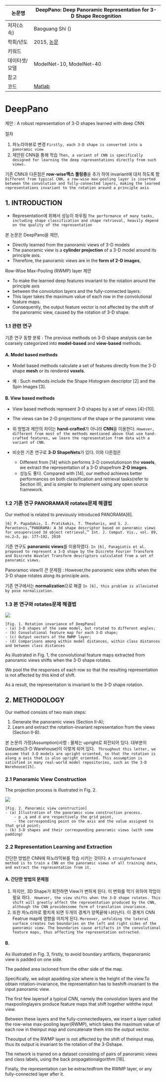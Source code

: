 

|논문명 | DeepPano: Deep Panoramic Representation for 3-D Shape Recognition |
| --- | --- |
| 저자\(소속\) | Baoguang Shi \(\) |
| 학회/년도 | 2015, [논문](http://ieeexplore.ieee.org/document/7273863/) |
| 키워드 |  |
| 데이터셋/모델 | ModelNet-10, ModelNet-40 |
| 참고 |  |
| 코드 |[Matlab](https://github.com/bgshih/deeppano) |

# DeepPano

제안 : A robust representation of 3-D shapes learned with deep CNN

절차 
1. 파노라마뷰로 변경 `Firstly, each 3-D shape is converted into a panoramic view`
2. 제안된 CNN을 통해 학습 `Then, a variant of CNN is specifically designed for learning the deep representations directly from such views. `

기존 CNN과 다른점은 **row-wise맥스 풀링층**을 추가 하여 invariant에 대처 하도록 함 `Different from typical CNN, a row-wise max-pooling layer is inserted between the convolution and fully-connected layers, making the learned representations invariant to the rotation around a principle axis`

## 1. INTRODUCTION

- Representation에 위해서 성능이 좌우됨 `The performance of many tasks, including shape classification and shape retrieval, heavily depend on the quality of the representation`

본 논문은 DeepPano을 제안, 
- Directly learned from the panoramic views of 3-D models
- The panoramic view is a **cylinder projection** of a 3-D model around its principle axis.
- Therefore, the panoramic views are in the **form of 2-D images**,

Row-Wise Max-Pooling (RWMP) layer  제안
- To make the learned deep features invariant to the rotation around the principle axis
- between the convolution layers and the fully-connected layers. 
- This layer takes the maximum value of each row in the convolutional feature maps. 
- Consequently, the output feature vector is not affected by the shift of the panoramic view, caused by the rotation of 3-D shape.

### 1.1 관련 연구 

기존 연구 동향 분류 : The previous methods on 3-D shape analysis can be coarsely categorized into **model-based** and **view-based** methods. 

#### A. Model based methods 
- Model based methods calculate a set of features directly from the 3-D shape **mesh** or its rendered **voxels**. 

- 예 : Such methods include the Shape Histogram descriptor [2] and the Spin Images [3]. 

#### B. View based methods 
- View based methods represent 3-D shapes by a set of views [4]–[10].

- The views can be 2-D projections of the shape or the panoramic view. 


- 위 방법과 제안의 차이는 **hand-crafted**가 아니라 **CNN**을 이용한다. `However, different from most of the methods mentioned above that use hand-crafted features, we learn the representation from data with a variant of CNN. `


- 비슷한 기존 연구로 **3-D ShapeNets**가 있다. 이와 다른점은 
	- Different from [14] which performs 3-D convolutionson the **voxels**, we extract the representation of a 3-D shapefrom **2-D images**. 
	- 성능도 좋다. Compared with [14], our method achieves better performances on both classification and retrieval tasks(refer to Section III), and is simpler to implement using any open source framework.

### 1.2 기존 연구  PANORAMA와 rotates문제 해결법

Our method is related to previously introduced PANORAMA[6]. 

```
[6] P. Papadakis, I. Pratikakis, T. Theoharis, and S. J. Perantonis,“PANORAMA: A 3d shape descriptor based on panoramic views for unsupervised 3d object retrieval,” Int. J. Comput. Vis., vol. 89, no.2–3, pp. 177–192, 2010
```

기존 연구도 **panoramic views**를 이용하였다. ` In [6], Panagiotis et al. proposed to represent a 3-D shape by the Discrete Fourier Transform and Discrete Wavelet Transform descriptors calculated from a set of panoramic views. `

Panoramoc view의 큰 문제점 : However,the panoramic view shifts when the 3-D shape rotates along its principle axis. 

기존 연구에서는 **normalization**으로 해결 `In [6], this problem is alleviated by pose normalization.`

### 1.3 본 연구와 rotates문제 해결법

![](https://i.imgur.com/daQ7b8F.png)
```
[Fig. 1. Rotation invariance of DeepPano]
- (a) 3-D shapes of the same model, but rotated to different angles; 
- (b) Convolutional feature map for each 3-D shape; 
- (c) Output vectors of the RWMP layer; 
- (d) Comparisons among within model distances, within class distances and between class distances 
```

As illustrated in Fig. 1, the convolutional feature maps extracted from panoramic views shifts when the 3-D shape rotates.

We pool the the responses of each row so that the resulting representation is not affected by this kind of shift. 

As a result, the representation is invariant to the 3-D shape rotation. 

## 2. METHODOLOGY

Our method consists of two main steps: 
1. Generate the panoramic views (Section II-A); 
2. Learn and extract the rotation-invariant representation from the views (Section II-B).

본 논문의 가정(Assumption)사항 : 물체는 upright로 회전되어 있다. 대부분의 Datasets(3-D Warehouse)이 이렇게 되어 있다. ` Throughout this letter, we assume that 3-D models are upright oriented, so that the rotation is along a
axis that is also upright oriented. This assumption is satisfied in many real-world model repositories, such as the 3-D Warehouse[15].`


### 2.1 Panoramic View Construction

The projection process is illustrated in Fig. 2. 

![](https://i.imgur.com/UUM0hjq.png)
```
[Fig. 2. Panoramic view construction]
- (a) Illustration of the panoramic view construction process.
	- p ,q and d are respectively the grid point, 
	- the corresponding point on the axis and the value assigned to that grid point;
- (b) 3-D shapes and their corresponding panoramic views (with some padding)

```

### 2.2 Representation Learning and Extraction

간단한 방법은 CNN에 파노라믹뷰를 학습 시키는 것이다. `A straightforward method is to train a CNN on the panoramic views of all training data, and extract the representation from it. `

#### A. 간단한 방법의 문제점 
1. 하지만, 3D Shape가 회전하면 View가 변하게 된다. 이 변화를 막기 위하여 작업이 필요 하다. `  However, the view shifts when the 3-D shape rotates. This shift will greatly affect the representation produced by the CNN, although the CNN providessome form of translation invariance. `
2. 또한 파노라마로 펼치게 되면 두개의 경계가 양쪽끝에 나타난다.  이 경계가 CNN Featrue map에 영향을 미치게 된다. `Moreover, unfolding the lateral surface creates two boundaries on the left and right sides of the panoramic view. The boundaries cause artifacts in the convolutional feature maps, thus affecting the representation extracted.`


#### B. 

As illustrated in Fig. 3, firstly, to avoid boundary artifacts, thepanoramic view is padded on one side. 

The padded area iscloned from the other side of the map. 

Specifically, we adopt apadding size where is the height of the view.To obtain rotation-invariance, the representation has to beshift-invariant to the input panoramic view. 

The first few layersof a typical CNN, namely the convolution layers and the maxpoolinglayers produce feature maps that shift together withthe input view. 

Between these layers and the fully-connectedlayers, we insert a layer called the row-wise max-pooling layer(RWMP), which takes the maximum value of each row in theinput map and concatenate them into the output vector. 

Theoutput of the RWMP layer is not affected by the shift of theinput map, thus its output is invariant to the rotation of the 3-Dshape. 

The network is trained on a dataset consisting of pairs of panoramic views and class labels, using the back propagationalgorithm [16]. 

Finally, the representation can be extractedfrom the RWMP layer, or any fully-connected layer after it.
<!--stackedit_data:
eyJoaXN0b3J5IjpbLTQwMTMxNjExNF19
-->